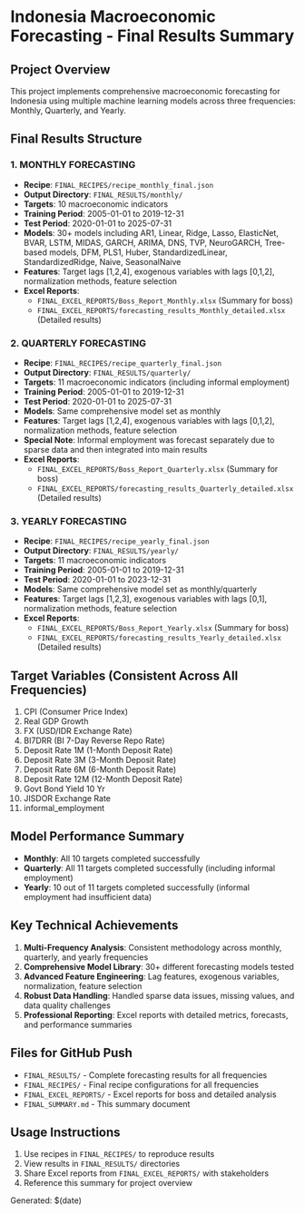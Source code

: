 # Indonesia Macroeconomic Forecasting - Final Results Summary

## Project Overview
This project implements comprehensive macroeconomic forecasting for Indonesia using multiple machine learning models across three frequencies: Monthly, Quarterly, and Yearly.

## Final Results Structure

### 1. MONTHLY FORECASTING
- **Recipe**: `FINAL_RECIPES/recipe_monthly_final.json`
- **Output Directory**: `FINAL_RESULTS/monthly/`
- **Targets**: 10 macroeconomic indicators
- **Training Period**: 2005-01-01 to 2019-12-31
- **Test Period**: 2020-01-01 to 2025-07-31
- **Models**: 30+ models including AR1, Linear, Ridge, Lasso, ElasticNet, BVAR, LSTM, MIDAS, GARCH, ARIMA, DNS, TVP, NeuroGARCH, Tree-based models, DFM, PLS1, Huber, StandardizedLinear, StandardizedRidge, Naive, SeasonalNaive
- **Features**: Target lags [1,2,4], exogenous variables with lags [0,1,2], normalization methods, feature selection
- **Excel Reports**: 
  - `FINAL_EXCEL_REPORTS/Boss_Report_Monthly.xlsx` (Summary for boss)
  - `FINAL_EXCEL_REPORTS/forecasting_results_Monthly_detailed.xlsx` (Detailed results)

### 2. QUARTERLY FORECASTING
- **Recipe**: `FINAL_RECIPES/recipe_quarterly_final.json`
- **Output Directory**: `FINAL_RESULTS/quarterly/`
- **Targets**: 11 macroeconomic indicators (including informal employment)
- **Training Period**: 2005-01-01 to 2019-12-31
- **Test Period**: 2020-01-01 to 2025-07-31
- **Models**: Same comprehensive model set as monthly
- **Features**: Target lags [1,2,4], exogenous variables with lags [0,1,2], normalization methods, feature selection
- **Special Note**: Informal employment was forecast separately due to sparse data and then integrated into main results
- **Excel Reports**: 
  - `FINAL_EXCEL_REPORTS/Boss_Report_Quarterly.xlsx` (Summary for boss)
  - `FINAL_EXCEL_REPORTS/forecasting_results_Quarterly_detailed.xlsx` (Detailed results)

### 3. YEARLY FORECASTING
- **Recipe**: `FINAL_RECIPES/recipe_yearly_final.json`
- **Output Directory**: `FINAL_RESULTS/yearly/`
- **Targets**: 11 macroeconomic indicators
- **Training Period**: 2005-01-01 to 2019-12-31
- **Test Period**: 2020-01-01 to 2023-12-31
- **Models**: Same comprehensive model set as monthly/quarterly
- **Features**: Target lags [1,2,3], exogenous variables with lags [0,1], normalization methods, feature selection
- **Excel Reports**: 
  - `FINAL_EXCEL_REPORTS/Boss_Report_Yearly.xlsx` (Summary for boss)
  - `FINAL_EXCEL_REPORTS/forecasting_results_Yearly_detailed.xlsx` (Detailed results)

## Target Variables (Consistent Across All Frequencies)
1. CPI (Consumer Price Index)
2. Real GDP Growth
3. FX (USD/IDR Exchange Rate)
4. BI7DRR (BI 7-Day Reverse Repo Rate)
5. Deposit Rate 1M (1-Month Deposit Rate)
6. Deposit Rate 3M (3-Month Deposit Rate)
7. Deposit Rate 6M (6-Month Deposit Rate)
8. Deposit Rate 12M (12-Month Deposit Rate)
9. Govt Bond Yield 10 Yr
10. JISDOR Exchange Rate
11. informal_employment

## Model Performance Summary
- **Monthly**: All 10 targets completed successfully
- **Quarterly**: All 11 targets completed successfully (including informal employment)
- **Yearly**: 10 out of 11 targets completed successfully (informal employment had insufficient data)

## Key Technical Achievements
1. **Multi-Frequency Analysis**: Consistent methodology across monthly, quarterly, and yearly frequencies
2. **Comprehensive Model Library**: 30+ different forecasting models tested
3. **Advanced Feature Engineering**: Lag features, exogenous variables, normalization, feature selection
4. **Robust Data Handling**: Handled sparse data issues, missing values, and data quality challenges
5. **Professional Reporting**: Excel reports with detailed metrics, forecasts, and performance summaries

## Files for GitHub Push
- `FINAL_RESULTS/` - Complete forecasting results for all frequencies
- `FINAL_RECIPES/` - Final recipe configurations for all frequencies
- `FINAL_EXCEL_REPORTS/` - Excel reports for boss and detailed analysis
- `FINAL_SUMMARY.md` - This summary document

## Usage Instructions
1. Use recipes in `FINAL_RECIPES/` to reproduce results
2. View results in `FINAL_RESULTS/` directories
3. Share Excel reports from `FINAL_EXCEL_REPORTS/` with stakeholders
4. Reference this summary for project overview

Generated: $(date)
